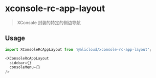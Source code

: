 # xconsole-rc-app-layout

> XConsole 封装的特定的侧边导航

## Usage

```js
import XConsoleRcAppLayout from '@alicloud/xconsole-rc-app-layout';

<XConsoleRcAppLayout
  sidebar={}
  consoleMenu={}
/>
```

